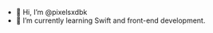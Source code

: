 - 👋 Hi, I’m @pixelsxdbk
- 🌱 I’m currently learning Swift and front-end development.


<!---
pixelsxdbk/pixelsxdbk is a ✨ special ✨ repository because its `README.md` (this file) appears on your GitHub profile.
You can click the Preview link to take a look at your changes.
- 👋 Hi, I’m @pixelsxdbk
- 👀 I’m interested in web development.
- 🌱 I’m currently learning front-end development.
- 💞️ I’m looking to collaborate on ...
- 📫 How to reach me ...
--->

